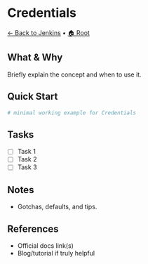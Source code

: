 # Credentials

[← Back to Jenkins](../README.md) • [🏠 Root](../../README.md)

## What & Why
Briefly explain the concept and when to use it.

## Quick Start
```bash
# minimal working example for Credentials
```

## Tasks
- [ ] Task 1
- [ ] Task 2
- [ ] Task 3

## Notes
- Gotchas, defaults, and tips.

## References
- Official docs link(s)
- Blog/tutorial if truly helpful
